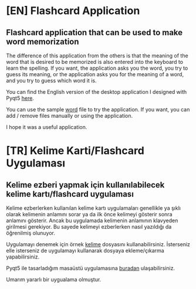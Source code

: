 # [EN] Flashcard Application

## Flashcard application that can be used to make word memorization

The difference of this application from the others is that the meaning of the word that is desired to be memorized is also entered into the keyboard to learn the spelling. If you want, the application asks you the word, you try to guess its meaning, or the application asks you for the meaning of a word, and you try to guess which word it is.

You can find the English version of the desktop application I designed with Pyqt5 [here](DesktopApp).

You can use the sample [word](DesktopApp/words.json) file to try the application. If you want, you can add / remove files manually or using the application.

I hope it was a useful application.


# [TR] Kelime Karti/Flashcard Uygulaması

## Kelime ezberi yapmak için kullanılabilecek kelime kartı/flashcard uygulaması

Kelime ezberlerken kullanılan kelime kartı uygulamaları genellikle ya şıklı olarak kelimenin anlamını sorar ya da ilk önce kelimeyi gösterir sonra anlamını gösterir. Ancak bu uygulamada kelimenin anlamının klavyeden girilmesi gerekiyor. Bu sayede kelimeyi ezberlerken nasıl yazıldığı da öğrenilmiş olunuyor.

Uygulamayı denemek için örnek [kelime](kelime.json) dosyasını kullanabilirsiniz. İsterseniz elle isterseniz de uygulamayı kullanarak dosyaya ekleme/çıkarma yapabilirsiniz.

Pyqt5 ile tasarladığım masaüstü uygulamasına [buradan](MasaüstüUygulaması) ulaşabilirsiniz. 

Umarım yararlı bir uygualama olmuştur.
